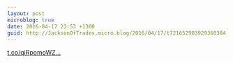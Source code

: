 ```yaml
---
layout: post
microblog: true
date: 2016-04-17 23:53 +1300
guid: http://JacksonOfTrades.micro.blog/2016/04/17/t721652903929360384.html
---
```

[t.co/qiRpomoWZ...](https://t.co/qiRpomoWZl)
